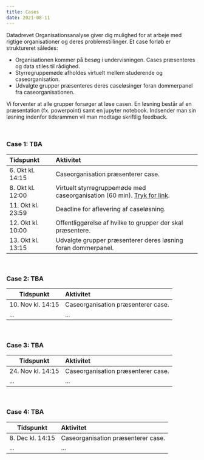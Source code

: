 ```yaml
---
title: Cases
date: 2021-08-11
---
```



Datadrevet Organisationsanalyse giver dig mulighed for at arbeje med rigtige organisationer og deres problemstillinger. Et case forløb er struktureret således:

- Organisationen kommer på besøg i undervisningen. Cases præsenteres og data stiles til rådighed.
- Styrregruppemøde afholdes virtuelt mellem studerende og caseorganisation.
- Udvalgte grupper præsenteres deres caseløsinger foran dommerpanel fra caseorganisationen. 

Vi forventer at alle grupper forsøger at løse casen. En løsning består af en præsentation (fx. powerpoint) samt en jupyter notebook. Indsender man sin løsning indenfor tidsrammen vil man modtage skriftlig feedback. 


&nbsp;
### Case 1: TBA

Tidspunkt  | Aktivitet 
:------|:------|
6. Okt kl. 14:15 | Caseorganisation præsenterer case.
8. Okt kl. 12:00 | Virtuelt styrregruppemøde med caseorganisation (60 min). [Tryk for link](https://ucph-ku.zoom.us/my/nicklas.johansen).
11. Okt kl. 23:59 | Deadline for aflevering af caseløsning. 
12. Okt kl. 10:00 | Offentliggørelse af hvilke to grupper der skal præsentere.
13. Okt kl. 13:15 | Udvalgte grupper præsenterer deres løsning foran dommerpanel.


&nbsp;
### Case 2: TBA

Tidspunkt  | Aktivitet 
------|:------|
10. Nov kl. 14:15 | Caseorganisation præsenterer case.
... | ...


&nbsp;
### Case 3: TBA

Tidspunkt  | Aktivitet 
------|:------|
24. Nov kl. 14:15 | Caseorganisation præsenterer case.
... | ...


&nbsp;
### Case 4: TBA

Tidspunkt  | Aktivitet 
------|:------|
8. Dec kl. 14:15 | Caseorganisation præsenterer case.
... | ...
